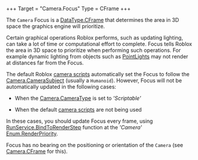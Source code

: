 +++
Target = "Camera.Focus"
Type = CFrame
+++

The `Camera` Focus is a [DataType.CFrame](https://developer.roblox.com/search#stq=CFrame) that determines the area in 3D space the graphics engine will prioritize.Certain graphical operations Roblox performs, such as updating lighting, can take a lot of time or computational effort to complete. Focus tells Roblox the area in 3D space to prioritize when performing such operations. For example dynamic lighting from objects such as [PointLights](https://developer.roblox.com/api-reference/class/PointLight) may not render at distances far from the Focus.The default Roblox [camera scripts][1] automatically set the Focus to follow the [Camera.CameraSubject](https://developer.roblox.com/api-reference/property/Camera/CameraSubject) (usually a `Humanoid`). However, Focus will not be automatically updated in the following cases: - When the [Camera.CameraType](https://developer.roblox.com/api-reference/property/Camera/CameraType) is set to *'Scriptable'* - When the default [camera scripts][1] are not being usedIn these cases, you should update Focus every frame, using [RunService.BindToRenderStep](https://developer.roblox.com/api-reference/function/RunService/BindToRenderStep) function at the *'Camera'* [Enum.RenderPriority](https://developer.roblox.com/search#stq=RenderPriority).Focus has no bearing on the positioning or orientation of the `Camera` (see [Camera.CFrame](https://developer.roblox.com/api-reference/property/Camera/CFrame) for this).[1]: http://robloxdev.com/articles/Movement-and-camera-controls